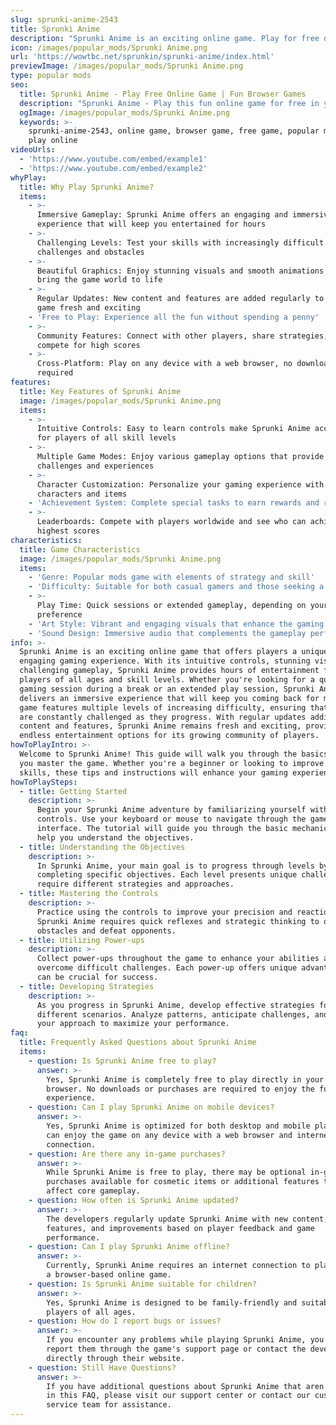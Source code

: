 ```yaml
---
slug: sprunki-anime-2543
title: Sprunki Anime
description: "Sprunki Anime is an exciting online game. Play for free directly in your browser!"
icon: /images/popular_mods/Sprunki Anime.png
url: 'https://wowtbc.net/sprunkin/sprunki-anime/index.html'
previewImage: /images/popular_mods/Sprunki Anime.png
type: popular mods
seo:
  title: Sprunki Anime - Play Free Online Game | Fun Browser Games
  description: "Sprunki Anime - Play this fun online game for free in your browser. No download required!"
  ogImage: /images/popular_mods/Sprunki Anime.png
  keywords: >-
    sprunki-anime-2543, online game, browser game, free game, popular mods game,
    play online
videoUrls:
  - 'https://www.youtube.com/embed/example1'
  - 'https://www.youtube.com/embed/example2'
whyPlay:
  title: Why Play Sprunki Anime?
  items:
    - >-
      Immersive Gameplay: Sprunki Anime offers an engaging and immersive gaming
      experience that will keep you entertained for hours
    - >-
      Challenging Levels: Test your skills with increasingly difficult
      challenges and obstacles
    - >-
      Beautiful Graphics: Enjoy stunning visuals and smooth animations that
      bring the game world to life
    - >-
      Regular Updates: New content and features are added regularly to keep the
      game fresh and exciting
    - 'Free to Play: Experience all the fun without spending a penny'
    - >-
      Community Features: Connect with other players, share strategies, and
      compete for high scores
    - >-
      Cross-Platform: Play on any device with a web browser, no downloads
      required
features:
  title: Key Features of Sprunki Anime
  image: /images/popular_mods/Sprunki Anime.png
  items:
    - >-
      Intuitive Controls: Easy to learn controls make Sprunki Anime accessible
      for players of all skill levels
    - >-
      Multiple Game Modes: Enjoy various gameplay options that provide different
      challenges and experiences
    - >-
      Character Customization: Personalize your gaming experience with unique
      characters and items
    - 'Achievement System: Complete special tasks to earn rewards and recognition'
    - >-
      Leaderboards: Compete with players worldwide and see who can achieve the
      highest scores
characteristics:
  title: Game Characteristics
  image: /images/popular_mods/Sprunki Anime.png
  items:
    - 'Genre: Popular mods game with elements of strategy and skill'
    - 'Difficulty: Suitable for both casual gamers and those seeking a challenge'
    - >-
      Play Time: Quick sessions or extended gameplay, depending on your
      preference
    - 'Art Style: Vibrant and engaging visuals that enhance the gaming experience'
    - 'Sound Design: Immersive audio that complements the gameplay perfectly'
info: >-
  Sprunki Anime is an exciting online game that offers players a unique and
  engaging gaming experience. With its intuitive controls, stunning visuals, and
  challenging gameplay, Sprunki Anime provides hours of entertainment for
  players of all ages and skill levels. Whether you're looking for a quick
  gaming session during a break or an extended play session, Sprunki Anime
  delivers an immersive experience that will keep you coming back for more. The
  game features multiple levels of increasing difficulty, ensuring that players
  are constantly challenged as they progress. With regular updates adding new
  content and features, Sprunki Anime remains fresh and exciting, providing
  endless entertainment options for its growing community of players.
howToPlayIntro: >-
  Welcome to Sprunki Anime! This guide will walk you through the basics and help
  you master the game. Whether you're a beginner or looking to improve your
  skills, these tips and instructions will enhance your gaming experience.
howToPlaySteps:
  - title: Getting Started
    description: >-
      Begin your Sprunki Anime adventure by familiarizing yourself with the
      controls. Use your keyboard or mouse to navigate through the game
      interface. The tutorial will guide you through the basic mechanics and
      help you understand the objectives.
  - title: Understanding the Objectives
    description: >-
      In Sprunki Anime, your main goal is to progress through levels by
      completing specific objectives. Each level presents unique challenges that
      require different strategies and approaches.
  - title: Mastering the Controls
    description: >-
      Practice using the controls to improve your precision and reaction time.
      Sprunki Anime requires quick reflexes and strategic thinking to overcome
      obstacles and defeat opponents.
  - title: Utilizing Power-ups
    description: >-
      Collect power-ups throughout the game to enhance your abilities and
      overcome difficult challenges. Each power-up offers unique advantages that
      can be crucial for success.
  - title: Developing Strategies
    description: >-
      As you progress in Sprunki Anime, develop effective strategies for
      different scenarios. Analyze patterns, anticipate challenges, and adapt
      your approach to maximize your performance.
faq:
  title: Frequently Asked Questions about Sprunki Anime
  items:
    - question: Is Sprunki Anime free to play?
      answer: >-
        Yes, Sprunki Anime is completely free to play directly in your web
        browser. No downloads or purchases are required to enjoy the full game
        experience.
    - question: Can I play Sprunki Anime on mobile devices?
      answer: >-
        Yes, Sprunki Anime is optimized for both desktop and mobile play. You
        can enjoy the game on any device with a web browser and internet
        connection.
    - question: Are there any in-game purchases?
      answer: >-
        While Sprunki Anime is free to play, there may be optional in-game
        purchases available for cosmetic items or additional features that don't
        affect core gameplay.
    - question: How often is Sprunki Anime updated?
      answer: >-
        The developers regularly update Sprunki Anime with new content,
        features, and improvements based on player feedback and game
        performance.
    - question: Can I play Sprunki Anime offline?
      answer: >-
        Currently, Sprunki Anime requires an internet connection to play as it's
        a browser-based online game.
    - question: Is Sprunki Anime suitable for children?
      answer: >-
        Yes, Sprunki Anime is designed to be family-friendly and suitable for
        players of all ages.
    - question: How do I report bugs or issues?
      answer: >-
        If you encounter any problems while playing Sprunki Anime, you can
        report them through the game's support page or contact the developers
        directly through their website.
    - question: Still Have Questions?
      answer: >-
        If you have additional questions about Sprunki Anime that aren't covered
        in this FAQ, please visit our support center or contact our customer
        service team for assistance.
---
```


